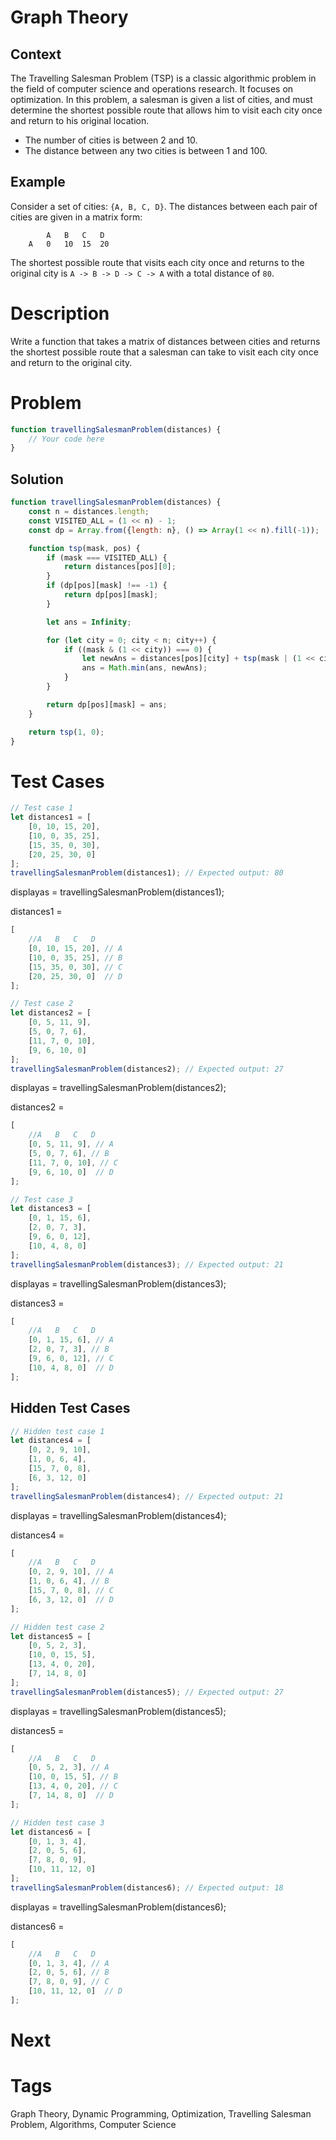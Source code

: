 # Graph Theory

## Context

The Travelling Salesman Problem (TSP) is a classic algorithmic problem in the field of computer science and operations
research. It focuses on optimization. In this problem, a salesman is given a list of cities, and must determine the
shortest possible route that allows him to visit each city once and return to his original location.

* The number of cities is between 2 and 10.
* The distance between any two cities is between 1 and 100.

## Example

Consider a set of cities: `{A, B, C, D}`. The distances between each pair of cities are given in a matrix form:

```text
        A   B   C   D
    A   0   10  15  20
```

The shortest possible route that visits each city once and returns to the original city is `A -> B -> D -> C -> A` with
a total distance of `80`.

# Description

Write a function that takes a matrix of distances between cities and returns the shortest possible route that a salesman
can take to visit each city once and return to the original city.

# Problem

```javascript
function travellingSalesmanProblem(distances) {
    // Your code here
}
```

## Solution

```javascript
function travellingSalesmanProblem(distances) {
    const n = distances.length;
    const VISITED_ALL = (1 << n) - 1;
    const dp = Array.from({length: n}, () => Array(1 << n).fill(-1));

    function tsp(mask, pos) {
        if (mask === VISITED_ALL) {
            return distances[pos][0];
        }
        if (dp[pos][mask] !== -1) {
            return dp[pos][mask];
        }

        let ans = Infinity;

        for (let city = 0; city < n; city++) {
            if ((mask & (1 << city)) === 0) {
                let newAns = distances[pos][city] + tsp(mask | (1 << city), city);
                ans = Math.min(ans, newAns);
            }
        }

        return dp[pos][mask] = ans;
    }

    return tsp(1, 0);
}
```

# Test Cases

```javascript
// Test case 1
let distances1 = [
    [0, 10, 15, 20],
    [10, 0, 35, 25],
    [15, 35, 0, 30],
    [20, 25, 30, 0]
];
travellingSalesmanProblem(distances1); // Expected output: 80
```

displayas = travellingSalesmanProblem(distances1);

distances1 =

```javascript
[
    //A   B   C   D
    [0, 10, 15, 20], // A
    [10, 0, 35, 25], // B
    [15, 35, 0, 30], // C
    [20, 25, 30, 0]  // D
];
```

```javascript
// Test case 2
let distances2 = [
    [0, 5, 11, 9],
    [5, 0, 7, 6],
    [11, 7, 0, 10],
    [9, 6, 10, 0]
];
travellingSalesmanProblem(distances2); // Expected output: 27
```

displayas = travellingSalesmanProblem(distances2);

distances2 =

```javascript
[
    //A   B   C   D
    [0, 5, 11, 9], // A
    [5, 0, 7, 6], // B
    [11, 7, 0, 10], // C
    [9, 6, 10, 0]  // D
];
```

```javascript
// Test case 3
let distances3 = [
    [0, 1, 15, 6],
    [2, 0, 7, 3],
    [9, 6, 0, 12],
    [10, 4, 8, 0]
];
travellingSalesmanProblem(distances3); // Expected output: 21
```

displayas = travellingSalesmanProblem(distances3);

distances3 =

```javascript
[
    //A   B   C   D
    [0, 1, 15, 6], // A
    [2, 0, 7, 3], // B
    [9, 6, 0, 12], // C
    [10, 4, 8, 0]  // D
];

```

## Hidden Test Cases

```javascript
// Hidden test case 1
let distances4 = [
    [0, 2, 9, 10],
    [1, 0, 6, 4],
    [15, 7, 0, 8],
    [6, 3, 12, 0]
];
travellingSalesmanProblem(distances4); // Expected output: 21
```

displayas = travellingSalesmanProblem(distances4);

distances4 =

```javascript
[
    //A   B   C   D
    [0, 2, 9, 10], // A
    [1, 0, 6, 4], // B
    [15, 7, 0, 8], // C
    [6, 3, 12, 0]  // D
];
```

```javascript
// Hidden test case 2
let distances5 = [
    [0, 5, 2, 3],
    [10, 0, 15, 5],
    [13, 4, 0, 20],
    [7, 14, 8, 0]
];
travellingSalesmanProblem(distances5); // Expected output: 27
```

displayas = travellingSalesmanProblem(distances5);

distances5 =

```javascript
[
    //A   B   C   D
    [0, 5, 2, 3], // A
    [10, 0, 15, 5], // B
    [13, 4, 0, 20], // C
    [7, 14, 8, 0]  // D
];
```

```javascript
// Hidden test case 3
let distances6 = [
    [0, 1, 3, 4],
    [2, 0, 5, 6],
    [7, 8, 0, 9],
    [10, 11, 12, 0]
];
travellingSalesmanProblem(distances6); // Expected output: 18
```

displayas = travellingSalesmanProblem(distances6);

distances6 =

```javascript
[
    //A   B   C   D
    [0, 1, 3, 4], // A
    [2, 0, 5, 6], // B
    [7, 8, 0, 9], // C
    [10, 11, 12, 0]  // D
];
```

# Next

# Tags

Graph Theory, Dynamic Programming, Optimization, Travelling Salesman Problem, Algorithms, Computer Science